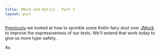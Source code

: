 ```yaml
---
title: JMock and Kotlin - Part 2
layout: post
---
```


[Previously](/2016-05-01-jmock-and-kotlin.html) we looked at how to sprinkle some Kotlin fairy dust over [JMock](http://www.jmock.org/) to improve the expressiveness of our tests. We'll extend that work today to give us more type-safety.

As
